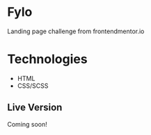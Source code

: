 # Fylo

Landing page challenge from frontendmentor.io

# Technologies

- HTML
- CSS/SCSS

## Live Version

Coming soon!
